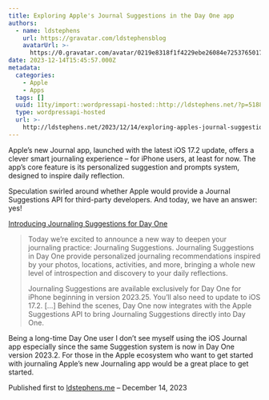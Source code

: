```yaml
---
title: Exploring Apple's Journal Suggestions in the Day One app
authors:
  - name: ldstephens
    url: https://gravatar.com/ldstephensblog
    avatarUrl: >-
      https://0.gravatar.com/avatar/0219e8318f1f4229ebe26084e7253765017f43ca0c631be37dc6d0b8ad6e40a4?s=96&d=identicon&r=G
date: 2023-12-14T15:45:57.000Z
metadata:
  categories:
    - Apple
    - Apps
  tags: []
  uuid: 11ty/import::wordpressapi-hosted::http://ldstephens.net/?p=5188
  type: wordpressapi-hosted
  url: >-
    http://ldstephens.net/2023/12/14/exploring-apples-journal-suggestions-in-the-day-one-app/
---
```


Apple’s new Journal app, launched with the latest iOS 17.2 update, offers a clever smart journaling experience – for iPhone users, at least for now. The app’s core feature is its personalized suggestion and prompts system, designed to inspire daily reflection.

Speculation swirled around whether Apple would provide a Journal Suggestions API for third-party developers. And today, we have an answer: yes!

[Introducing Journaling Suggestions for Day One](https://dayoneapp.com/blog/introducing-journaling-suggestions/)

> Today we’re excited to announce a new way to deepen your journaling practice: Journaling Suggestions. Journaling Suggestions in Day One provide personalized journaling recommendations inspired by your photos, locations, activities, and more, bringing a whole new level of introspection and discovery to your daily reflections.
>
> Journaling Suggestions are available exclusively for Day One for iPhone beginning in version 2023.25. You’ll also need to update to iOS 17.2. \[…\] ​Behind the scenes, Day One now integrates with the Apple Suggestions API to bring Journaling Suggestions directly into Day One.

Being a long-time Day One user I don’t see myself using the iOS Journal app especially since the same Suggestion system is now in Day One version 2023.2. For those in the Apple ecosystem who want to get started with journaling Apple’s new Journaling app would be a great place to get started.

Published first to [ldstephens.me](https://ldstephens.me/exploring-apples-journal-suggestions-in-the-day-one-app) – December 14, 2023  
​
